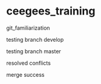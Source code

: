 # ceegees_training
git_familiarization

testing branch develop

testing branch master

resolved conflicts

merge success
